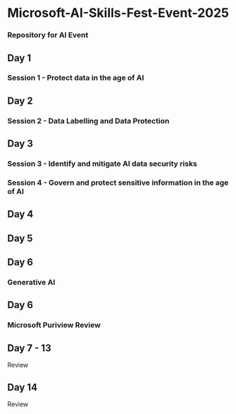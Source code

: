 # Microsoft-AI-Skills-Fest-Event-2025
###  Repository for AI Event

## Day 1
### Session 1 - Protect data in the age of AI


## Day 2
### Session 2 - Data Labelling and Data Protection

## Day 3
### Session 3 - Identify and mitigate AI data security risks
### Session 4 - Govern and protect sensitive information in the age of AI

## Day 4


## Day 5

## Day 6 
### Generative AI

## Day 6 
### Microsoft Puriview Review

## Day 7 - 13
Review

## Day 14
Review
